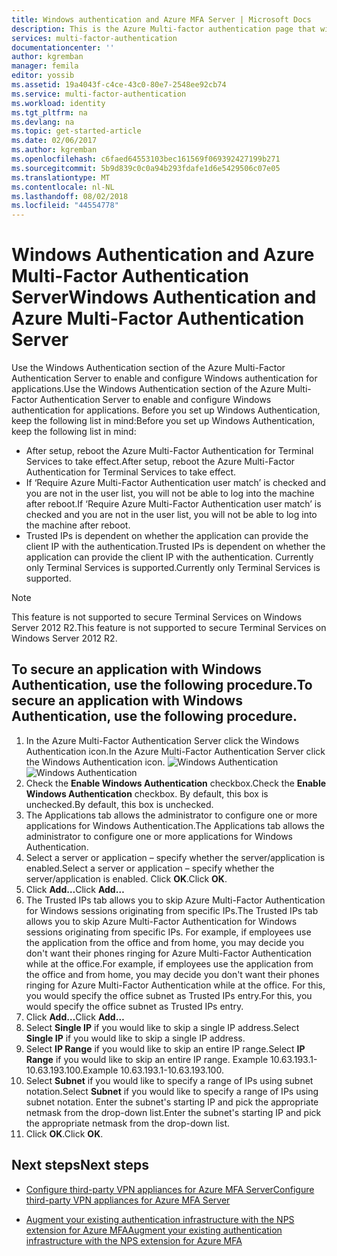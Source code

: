 ```yaml
---
title: Windows authentication and Azure MFA Server | Microsoft Docs
description: This is the Azure Multi-factor authentication page that will assist in deploying Windows Authentication and Azure Multi-Factor Authentication Server.
services: multi-factor-authentication
documentationcenter: ''
author: kgremban
manager: femila
editor: yossib
ms.assetid: 19a4043f-c4ce-43c0-80e7-2548ee92cb74
ms.service: multi-factor-authentication
ms.workload: identity
ms.tgt_pltfrm: na
ms.devlang: na
ms.topic: get-started-article
ms.date: 02/06/2017
ms.author: kgremban
ms.openlocfilehash: c6faed64553103bec161569f069392427199b271
ms.sourcegitcommit: 5b9d839c0c0a94b293fdafe1d6e5429506c07e05
ms.translationtype: MT
ms.contentlocale: nl-NL
ms.lasthandoff: 08/02/2018
ms.locfileid: "44554778"
---
```

# <a name="windows-authentication-and-azure-multi-factor-authentication-server"></a><span data-ttu-id="497a9-103">Windows Authentication and Azure Multi-Factor Authentication Server</span><span class="sxs-lookup"><span data-stu-id="497a9-103">Windows Authentication and Azure Multi-Factor Authentication Server</span></span>
<span data-ttu-id="497a9-104">Use the Windows Authentication section of the Azure Multi-Factor Authentication Server to enable and configure Windows authentication for applications.</span><span class="sxs-lookup"><span data-stu-id="497a9-104">Use the Windows Authentication section of the Azure Multi-Factor Authentication Server to enable and configure Windows authentication for applications.</span></span> <span data-ttu-id="497a9-105">Before you set up Windows Authentication, keep the following list in mind:</span><span class="sxs-lookup"><span data-stu-id="497a9-105">Before you set up Windows Authentication, keep the following list in mind:</span></span>

* <span data-ttu-id="497a9-106">After setup, reboot the Azure Multi-Factor Authentication for Terminal Services to take effect.</span><span class="sxs-lookup"><span data-stu-id="497a9-106">After setup, reboot the Azure Multi-Factor Authentication for Terminal Services to take effect.</span></span>
* <span data-ttu-id="497a9-107">If ‘Require Azure Multi-Factor Authentication user match’ is checked and you are not in the user list, you will not be able to log into the machine after reboot.</span><span class="sxs-lookup"><span data-stu-id="497a9-107">If ‘Require Azure Multi-Factor Authentication user match’ is checked and you are not in the user list, you will not be able to log into the machine after reboot.</span></span>
* <span data-ttu-id="497a9-108">Trusted IPs is dependent on whether the application can provide the client IP with the authentication.</span><span class="sxs-lookup"><span data-stu-id="497a9-108">Trusted IPs is dependent on whether the application can provide the client IP with the authentication.</span></span> <span data-ttu-id="497a9-109">Currently only Terminal Services is supported.</span><span class="sxs-lookup"><span data-stu-id="497a9-109">Currently only Terminal Services is supported.</span></span>  

> [!NOTE]
> <span data-ttu-id="497a9-110">This feature is not supported to secure Terminal Services on Windows Server 2012 R2.</span><span class="sxs-lookup"><span data-stu-id="497a9-110">This feature is not supported to secure Terminal Services on Windows Server 2012 R2.</span></span>

## <a name="to-secure-an-application-with-windows-authentication-use-the-following-procedure"></a><span data-ttu-id="497a9-111">To secure an application with Windows Authentication, use the following procedure.</span><span class="sxs-lookup"><span data-stu-id="497a9-111">To secure an application with Windows Authentication, use the following procedure.</span></span>
1. <span data-ttu-id="497a9-112">In the Azure Multi-Factor Authentication Server click the Windows Authentication icon.</span><span class="sxs-lookup"><span data-stu-id="497a9-112">In the Azure Multi-Factor Authentication Server click the Windows Authentication icon.</span></span>
   <span data-ttu-id="497a9-113">![Windows Authentication](https://docstestmedia1.blob.core.windows.net/azure-media/articles/multi-factor-authentication/media/multi-factor-authentication-get-started-server-windows/windowsauth.png)</span><span class="sxs-lookup"><span data-stu-id="497a9-113">![Windows Authentication](https://docstestmedia1.blob.core.windows.net/azure-media/articles/multi-factor-authentication/media/multi-factor-authentication-get-started-server-windows/windowsauth.png)</span></span>
2. <span data-ttu-id="497a9-114">Check the **Enable Windows Authentication** checkbox.</span><span class="sxs-lookup"><span data-stu-id="497a9-114">Check the **Enable Windows Authentication** checkbox.</span></span> <span data-ttu-id="497a9-115">By default, this box is unchecked.</span><span class="sxs-lookup"><span data-stu-id="497a9-115">By default, this box is unchecked.</span></span>
3. <span data-ttu-id="497a9-116">The Applications tab allows the administrator to configure one or more applications for Windows Authentication.</span><span class="sxs-lookup"><span data-stu-id="497a9-116">The Applications tab allows the administrator to configure one or more applications for Windows Authentication.</span></span>
4. <span data-ttu-id="497a9-117">Select a server or application – specify whether the server/application is enabled.</span><span class="sxs-lookup"><span data-stu-id="497a9-117">Select a server or application – specify whether the server/application is enabled.</span></span> <span data-ttu-id="497a9-118">Click **OK**.</span><span class="sxs-lookup"><span data-stu-id="497a9-118">Click **OK**.</span></span>
5. <span data-ttu-id="497a9-119">Click **Add…**</span><span class="sxs-lookup"><span data-stu-id="497a9-119">Click **Add…**</span></span>
6. <span data-ttu-id="497a9-120">The Trusted IPs tab allows you to skip Azure Multi-Factor Authentication for Windows sessions originating from specific IPs.</span><span class="sxs-lookup"><span data-stu-id="497a9-120">The Trusted IPs tab allows you to skip Azure Multi-Factor Authentication for Windows sessions originating from specific IPs.</span></span> <span data-ttu-id="497a9-121">For example, if employees use the application from the office and from home, you may decide you don't want their phones ringing for Azure Multi-Factor Authentication while at the office.</span><span class="sxs-lookup"><span data-stu-id="497a9-121">For example, if employees use the application from the office and from home, you may decide you don't want their phones ringing for Azure Multi-Factor Authentication while at the office.</span></span> <span data-ttu-id="497a9-122">For this, you would specify the office subnet as Trusted IPs entry.</span><span class="sxs-lookup"><span data-stu-id="497a9-122">For this, you would specify the office subnet as Trusted IPs entry.</span></span>
7. <span data-ttu-id="497a9-123">Click **Add…**</span><span class="sxs-lookup"><span data-stu-id="497a9-123">Click **Add…**</span></span>
8. <span data-ttu-id="497a9-124">Select **Single IP** if you would like to skip a single IP address.</span><span class="sxs-lookup"><span data-stu-id="497a9-124">Select **Single IP** if you would like to skip a single IP address.</span></span>
9. <span data-ttu-id="497a9-125">Select **IP Range** if you would like to skip an entire IP range.</span><span class="sxs-lookup"><span data-stu-id="497a9-125">Select **IP Range** if you would like to skip an entire IP range.</span></span> <span data-ttu-id="497a9-126">Example 10.63.193.1-10.63.193.100.</span><span class="sxs-lookup"><span data-stu-id="497a9-126">Example 10.63.193.1-10.63.193.100.</span></span>
10. <span data-ttu-id="497a9-127">Select **Subnet** if you would like to specify a range of IPs using subnet notation.</span><span class="sxs-lookup"><span data-stu-id="497a9-127">Select **Subnet** if you would like to specify a range of IPs using subnet notation.</span></span> <span data-ttu-id="497a9-128">Enter the subnet's starting IP and pick the appropriate netmask from the drop-down list.</span><span class="sxs-lookup"><span data-stu-id="497a9-128">Enter the subnet's starting IP and pick the appropriate netmask from the drop-down list.</span></span>
11. <span data-ttu-id="497a9-129">Click **OK**.</span><span class="sxs-lookup"><span data-stu-id="497a9-129">Click **OK**.</span></span>

## <a name="next-steps"></a><span data-ttu-id="497a9-130">Next steps</span><span class="sxs-lookup"><span data-stu-id="497a9-130">Next steps</span></span>

- [<span data-ttu-id="497a9-131">Configure third-party VPN appliances for Azure MFA Server</span><span class="sxs-lookup"><span data-stu-id="497a9-131">Configure third-party VPN appliances for Azure MFA Server</span></span>](multi-factor-authentication-advanced-vpn-configurations.md)

- [<span data-ttu-id="497a9-132">Augment your existing authentication infrastructure with the NPS extension for Azure MFA</span><span class="sxs-lookup"><span data-stu-id="497a9-132">Augment your existing authentication infrastructure with the NPS extension for Azure MFA</span></span>](multi-factor-authentication-nps-extension.md)

